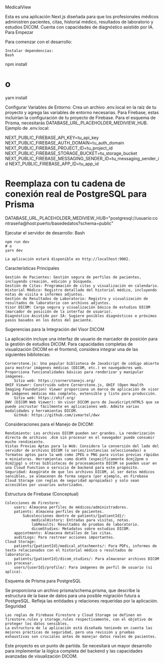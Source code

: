 MedicalView

Esta es una aplicación Next.js diseñada para que los profesionales médicos administren pacientes, citas, historial médico, resultados de laboratorio y estudios DICOM. Cuenta con capacidades de diagnóstico asistido por IA.
Para Empezar

Para comenzar con el desarrollo:

    Instalar dependencias:
    Bash

npm install
# o
yarn install

Configurar Variables de Entorno:
Crea un archivo .env.local en la raíz de tu proyecto y agrega las variables de entorno necesarias. Para Firebase, estas incluirían la configuración de tu proyecto de Firebase. Para el esquema de Prisma, necesitarás DATABASE_URL_PLACEHOLDER_MEDIVIEW_HUB.
Ejemplo de .env.local:

NEXT_PUBLIC_FIREBASE_API_KEY=tu_api_key
NEXT_PUBLIC_FIREBASE_AUTH_DOMAIN=tu_auth_domain
NEXT_PUBLIC_FIREBASE_PROJECT_ID=tu_project_id
NEXT_PUBLIC_FIREBASE_STORAGE_BUCKET=tu_storage_bucket
NEXT_PUBLIC_FIREBASE_MESSAGING_SENDER_ID=tu_messaging_sender_id
NEXT_PUBLIC_FIREBASE_APP_ID=tu_app_id

# Reemplaza con tu cadena de conexión real de PostgreSQL para Prisma
DATABASE_URL_PLACEHOLDER_MEDIVIEW_HUB="postgresql://usuario:contraseña@host:puerto/basededatos?schema=public"

Ejecutar el servidor de desarrollo:
Bash

    npm run dev
    # o
    yarn dev

    La aplicación estará disponible en http://localhost:9002.

Características Principales

    Gestión de Pacientes: Gestión segura de perfiles de pacientes, incluyendo creación, edición y búsqueda.
    Gestión de Citas: Programación de citas y visualización en calendario.
    Historial Médico: Registro detallado del historial médico, incluyendo notas de visita e informes adjuntos.
    Gestión de Resultados de Laboratorio: Registro y visualización de resultados de laboratorio con archivos adjuntos.
    Visor DICOM: Carga segura y visualización básica de estudios DICOM (marcador de posición de la interfaz de usuario).
    Diagnóstico Asistido por IA: Sugiere posibles diagnósticos o próximos pasos basados en los datos del paciente.

Sugerencias para la Integración del Visor DICOM

La aplicación incluye una interfaz de usuario de marcador de posición para la gestión de estudios DICOM. Para capacidades completas de visualización DICOM en el frontend, considera integrar una de las siguientes bibliotecas:

    Cornerstone.js: Una popular biblioteca de JavaScript de código abierto para mostrar imágenes médicas (DICOM, etc.) en navegadores web. Proporciona funcionalidades básicas para renderizar y manipular imágenes.
        Sitio web: https://cornerstonejs.org/
    OHIF Viewer: Construido sobre Cornerstone.js, OHIF (Open Health Imaging Foundation) Viewer proporciona un marco de aplicación de visor de imágenes médicas más completo, extensible y listo para producción.
        Sitio web: https://ohif.org/
    DWV (DICOM Web Viewer): Un visor DICOM puro de JavaScript/HTML5 que se puede incrustar fácilmente en aplicaciones web. Admite varias modalidades y herramientas DICOM.
        GitHub: https://github.com/ivmartel/dwv

Consideraciones para el Manejo de DICOM:

    Rendimiento: Los archivos DICOM pueden ser grandes. La renderización directa de archivos .dcm sin procesar en el navegador puede consumir mucho rendimiento.
    Vistas Previas Aptas para la Web: Considera la conversión del lado del servidor de archivos DICOM (o series/instancias seleccionadas) a formatos aptos para la web como JPEG o PNG para vistas previas rápidas o miniaturas. Herramientas como dcmtk (específicamente dcmj2pnm o dcm2jpg) u otras bibliotecas de procesamiento DICOM se pueden usar en una Cloud Function o servicio de backend para este propósito.
    Seguridad: Asegúrate de que los archivos DICOM, al ser datos médicos sensibles, se almacenen de forma segura (por ejemplo, en Firebase Cloud Storage con reglas de seguridad apropiadas) y solo sean accesibles por usuarios autorizados.

Estructura de Firebase (Conceptual)

    Colecciones de Firestore:
        users: Almacena perfiles de médicos/administradores.
        patients: Almacena perfiles de pacientes.
            Subcolecciones dentro de patients/{patientId}/:
                medicalHistory: Entradas para visitas, notas.
                labResults: Resultados de pruebas de laboratorio.
                dicomStudies: Metadatos sobre estudios DICOM.
        appointments: Almacena detalles de las citas.
        auditLogs: Para rastrear acciones importantes.
    Cloud Storage:
        patients/{patientId}/medical_attachments/: Para PDFs, informes de texto relacionados con el historial médico o resultados de laboratorio.
        patients/{patientId}/dicom_studies/: Para almacenar archivos DICOM sin procesar.
        users/{userId}/profile/: Para imágenes de perfil de usuario (si aplica).

Esquema de Prisma para PostgreSQL

Se proporciona un archivo prisma/schema.prisma, que describe la estructura de la base de datos para una posible migración futura a PostgreSQL. Refleja las entidades y relaciones requeridas por la aplicación.
Seguridad

    Las reglas de Firebase Firestore y Cloud Storage se definen en firestore.rules y storage.rules respectivamente, con el objetivo de proteger los datos sensibles.
    La estructura de la aplicación está diseñada teniendo en cuenta las mejores prácticas de seguridad, pero una revisión y pruebas exhaustivas son cruciales antes de manejar datos reales de pacientes.

Este proyecto es un punto de partida. Se necesitará un mayor desarrollo para implementar la lógica completa del backend y las capacidades avanzadas de visualización DICOM.
